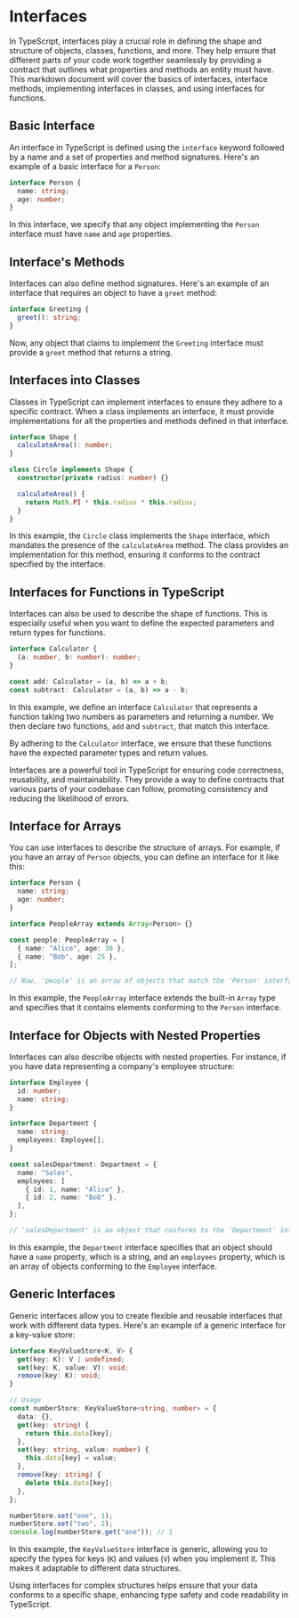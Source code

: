 # Interfaces

In TypeScript, interfaces play a crucial role in defining the shape and structure of objects, classes, functions, and more. They help ensure that different parts of your code work together seamlessly by providing a contract that outlines what properties and methods an entity must have. This markdown document will cover the basics of interfaces, interface methods, implementing interfaces in classes, and using interfaces for functions.

## Basic Interface

An interface in TypeScript is defined using the `interface` keyword followed by a name and a set of properties and method signatures. Here's an example of a basic interface for a `Person`:

```typescript
interface Person {
  name: string;
  age: number;
}
```

In this interface, we specify that any object implementing the `Person` interface must have `name` and `age` properties.

## Interface's Methods

Interfaces can also define method signatures. Here's an example of an interface that requires an object to have a `greet` method:

```typescript
interface Greeting {
  greet(): string;
}
```

Now, any object that claims to implement the `Greeting` interface must provide a `greet` method that returns a string.

## Interfaces into Classes

Classes in TypeScript can implement interfaces to ensure they adhere to a specific contract. When a class implements an interface, it must provide implementations for all the properties and methods defined in that interface.

```typescript
interface Shape {
  calculateArea(): number;
}

class Circle implements Shape {
  constructor(private radius: number) {}

  calculateArea() {
    return Math.PI * this.radius * this.radius;
  }
}
```

In this example, the `Circle` class implements the `Shape` interface, which mandates the presence of the `calculateArea` method. The class provides an implementation for this method, ensuring it conforms to the contract specified by the interface.

## Interfaces for Functions in TypeScript

Interfaces can also be used to describe the shape of functions. This is especially useful when you want to define the expected parameters and return types for functions.

```typescript
interface Calculator {
  (a: number, b: number): number;
}

const add: Calculator = (a, b) => a + b;
const subtract: Calculator = (a, b) => a - b;
```

In this example, we define an interface `Calculator` that represents a function taking two numbers as parameters and returning a number. We then declare two functions, `add` and `subtract`, that match this interface.

By adhering to the `Calculator` interface, we ensure that these functions have the expected parameter types and return values.

Interfaces are a powerful tool in TypeScript for ensuring code correctness, reusability, and maintainability. They provide a way to define contracts that various parts of your codebase can follow, promoting consistency and reducing the likelihood of errors.

## Interface for Arrays

You can use interfaces to describe the structure of arrays. For example, if you have an array of `Person` objects, you can define an interface for it like this:

```typescript
interface Person {
  name: string;
  age: number;
}

interface PeopleArray extends Array<Person> {}

const people: PeopleArray = [
  { name: "Alice", age: 30 },
  { name: "Bob", age: 25 },
];

// Now, 'people' is an array of objects that match the 'Person' interface.
```

In this example, the `PeopleArray` interface extends the built-in `Array` type and specifies that it contains elements conforming to the `Person` interface.

## Interface for Objects with Nested Properties

Interfaces can also describe objects with nested properties. For instance, if you have data representing a company's employee structure:

```typescript
interface Employee {
  id: number;
  name: string;
}

interface Department {
  name: string;
  employees: Employee[];
}

const salesDepartment: Department = {
  name: "Sales",
  employees: [
    { id: 1, name: "Alice" },
    { id: 2, name: "Bob" },
  ],
};

// 'salesDepartment' is an object that conforms to the 'Department' interface.
```

In this example, the `Department` interface specifies that an object should have a `name` property, which is a string, and an `employees` property, which is an array of objects conforming to the `Employee` interface.

## Generic Interfaces

Generic interfaces allow you to create flexible and reusable interfaces that work with different data types. Here's an example of a generic interface for a key-value store:

```typescript
interface KeyValueStore<K, V> {
  get(key: K): V | undefined;
  set(key: K, value: V): void;
  remove(key: K): void;
}

// Usage
const numberStore: KeyValueStore<string, number> = {
  data: {},
  get(key: string) {
    return this.data[key];
  },
  set(key: string, value: number) {
    this.data[key] = value;
  },
  remove(key: string) {
    delete this.data[key];
  },
};

numberStore.set("one", 1);
numberStore.set("two", 2);
console.log(numberStore.get("one")); // 1
```

In this example, the `KeyValueStore` interface is generic, allowing you to specify the types for keys (`K`) and values (`V`) when you implement it. This makes it adaptable to different data structures.

Using interfaces for complex structures helps ensure that your data conforms to a specific shape, enhancing type safety and code readability in TypeScript.